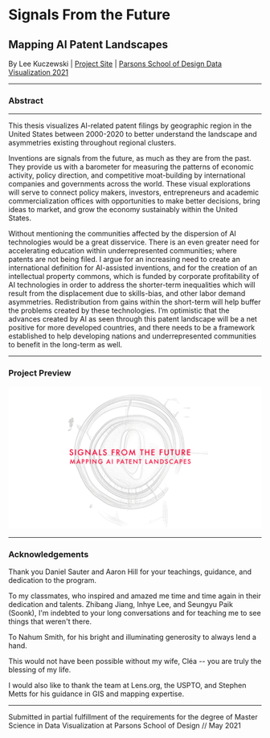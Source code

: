 # Signals From the Future
## Mapping AI Patent Landscapes

By Lee Kuczewski | [Project Site](https://leeallennyc.github.io/thesis) | [Parsons School of Design Data Visualization 2021](https://parsons.nyc/thesis-2021/) 
 

---

### Abstract

--- 

This thesis visualizes AI-related patent filings by geographic region in the United States between 2000-2020 to better understand the landscape and asymmetries existing throughout regional clusters.

Inventions are signals from the future, as much as they are from the past. They provide us with a barometer for measuring the patterns of economic activity, policy direction, and competitive moat-building by international companies and governments across the world. These visual explorations will serve to connect policy makers, investors, entrepreneurs and academic commercialization offices with opportunities to make better decisions, bring ideas to market, and grow the economy sustainably within the United States.

Without mentioning the communities affected by the dispersion of AI technologies would be a great disservice. There is an even greater need for accelerating education within underrepresented communities; where patents are not being filed. I argue for an increasing need to create an international definition for AI-assisted inventions, and for the creation of an intellectual property commons, which is funded by corporate profitability of AI technologies in order to address the shorter-term inequalities which will result from the displacement due to skills-bias, and other labor demand asymmetries. Redistribution from gains within the short-term will help buffer the problems created by these technologies. I’m optimistic that the advances created by AI as seen through this patent landscape will be a net positive for more developed countries, and there needs to be a framework established to help developing nations and underrepresented communities to benefit in the long-term as well.

---

### Project Preview
![](https://github.com/leeallennyc/thesis/blob/main/preview.png)

---

### Acknowledgements
Thank you Daniel Sauter and Aaron Hill for your teachings, guidance, and dedication to the program. 

To my classmates, who inspired and amazed me time and time again in their dedication and talents. Zhibang Jiang, Inhye Lee, and Seungyu Paik (Soonk), I'm indebted to your long conversations and for teaching me to see things that weren't there.   

To Nahum Smith, for his bright and illuminating generosity to always lend a hand. 

This would not have been possible without my wife, Cléa -- you are truly the blessing of my life.

I would also like to thank the team at Lens.org, the USPTO, and Stephen Metts for his guidance in GIS and mapping expertise. 

---

Submitted in partial fulfillment of the requirements for the degree of Master Science in Data Visualization at Parsons School of Design // May 2021
